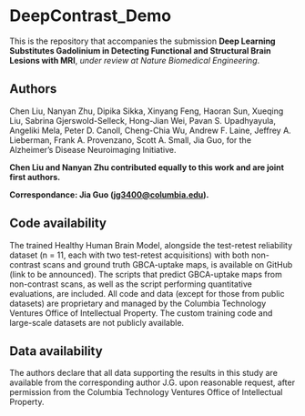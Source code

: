 # DeepContrast_Demo
This is the repository that accompanies the submission **Deep Learning Substitutes Gadolinium in Detecting Functional and Structural Brain Lesions with MRI**, *under review at Nature Biomedical Engineering*.

## Authors
Chen Liu, Nanyan Zhu, Dipika Sikka, Xinyang Feng, Haoran Sun, Xueqing Liu, Sabrina Gjerswold-Selleck, Hong-Jian Wei, Pavan S. Upadhyayula, Angeliki Mela, Peter D. Canoll, Cheng-Chia Wu, Andrew F. Laine, Jeffrey A. Lieberman, Frank A. Provenzano, Scott A. Small, Jia Guo, for the Alzheimer’s Disease Neuroimaging Initiative.

**Chen Liu and Nanyan Zhu contributed equally to this work and are joint first authors.**

**Correspondance: Jia Guo (jg3400@columbia.edu).**

## Code availability
The trained Healthy Human Brain Model, alongside the test-retest reliability dataset (n = 11, each with two test-retest acquisitions) with both non-contrast scans and ground truth GBCA-uptake maps, is available on GitHub (link to be announced). The scripts that predict GBCA-uptake maps from non-contrast scans, as well as the script performing quantitative evaluations, are included. All code and data (except for those from public datasets) are proprietary and managed by the Columbia Technology Ventures Office of Intellectual Property. The custom training code and large-scale datasets are not publicly available.

## Data availability
The authors declare that all data supporting the results in this study are available from the corresponding author J.G. upon reasonable request, after permission from the Columbia Technology Ventures Office of Intellectual Property.
